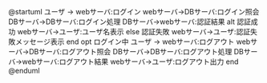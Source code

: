 @startuml
ユーザ -> webサーバ:ログイン
webサーバ->DBサーバ:ログイン照会
DBサーバ->DBサーバ:ログイン処理
DBサーバ->webサーバ:認証結果
alt 認証成功
webサーバ->ユーザ:ユーザ名表示
else 認証失敗
webサーバ->ユーザ:認証失敗メッセージ表示
end
opt ログイン中
ユーザ -> webサーバ:ログアウト
webサーバ->DBサーバ:ログアウト照会
DBサーバ->DBサーバ:ログアウト処理
DBサーバ->webサーバ:ログアウト結果
webサーバ->ユーザ:ログアウト出力
end
@enduml
